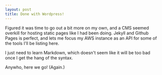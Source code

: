 ```yaml
---
layout: post
title: Done with Wordpress!
---
```


Figured it was time to go out a bit more on my own, and a CMS seemed overkill for hosting static pages like I had been doing. Jekyll and Github Pages is perfect, and lets me focus my AWS instance as an API for some of the tools I'll be listing here.

I just need to learn Markdown, which doesn't seem like it will be too bad once I get the hang of the syntax.

Anywho, here we go! (Again.)
